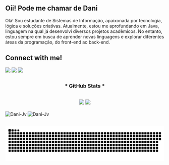 ## Oii! Pode me chamar de Dani

Olá! Sou estudante de Sistemas de Informação, apaixonada por tecnologia, lógica e soluções criativas. Atualmente, estou me aprofundando em Java, linguagem na qual já desenvolvi diversos projetos acadêmicos. No entanto, estou sempre em busca de aprender novas linguagens e explorar diferentes áreas da programação, do front-end ao back-end. 

## Connect with me!

<div> 
  <a href="https://www.instagram.com/danii.oenning/" target="_blank"><img src="https://img.shields.io/badge/-Instagram-%23E4405F?style=for-the-badge&logo=instagram&logoColor=white" target="_blank"></a>
  <a href = "mailto:daniioenning191@gmail.com"><img src="https://img.shields.io/badge/-Gmail-%23333?style=for-the-badge&logo=gmail&logoColor=white" target="_blank"></a>
  <a href="https://www.linkedin.com/in/daniela-oenning-638741350/" target="_blank"><img src="https://img.shields.io/badge/-LinkedIn-%230077B5?style=for-the-badge&logo=linkedin&logoColor=white" target="_blank"></a> 
  
</div>

##

 <div style="text-align: center;" align="center">
  <h3>* GitHub Stats *</h3>
  <br>
<a href-"https://github.com/danioen">
<img height="180cm" src="https://github-readme-stats.vercel.app/api?username=danioen&show_icons=true&theme=dracula&include_all_commits=true&count_private=true"/>
<img height="150cm" src="https://github-readme-stats.vercel.app/api/top-langs/?username=danioen&layout=compact&langs_count=16&theme=dracula"/>
</div>

<div style="display: inline_block"><br>
  <img align="center" alt="Dani-Jv" height="30" width="40" src="https://cdn.jsdelivr.net/gh/devicons/devicon@latest/icons/java/java-original.svg" /> 
  <img align="center" alt="Dani-Jv" height="30" width="40" src="https://cdn.jsdelivr.net/gh/devicons/devicon@latest/icons/flutter/flutter-original.svg" />
          
</div>

##

<picture align="center">
  <source media="(prefers-color-scheme: dark)" srcset="https://raw.githubusercontent.com/danioen/danioen/output/github-contribution-grid-snake-dark.svg">
  <source media="(prefers-color-scheme: light)" srcset="https://raw.githubusercontent.com/danioen/danioen/output/github-contribution-grid-snake-dark.svg">
  <img align="center" alt="github contribution grid snake animation" src="https://raw.githubusercontent.com/danioen/danioen/output/github-contribution-grid-snake.svg">
</picture>



